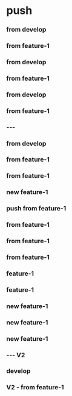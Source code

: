 # push

### from develop

### from feature-1

### from develop

### from feature-1

### from develop

### from feature-1

### ---

### from develop

### from feature-1

### from feature-1

### new feature-1

### push from feature-1

### from feature-1

### from feature-1

### from feature-1

### feature-1

### feature-1

### new feature-1

### new feature-1

### new feature-1

### --- V2

### develop

### V2 - from feature-1